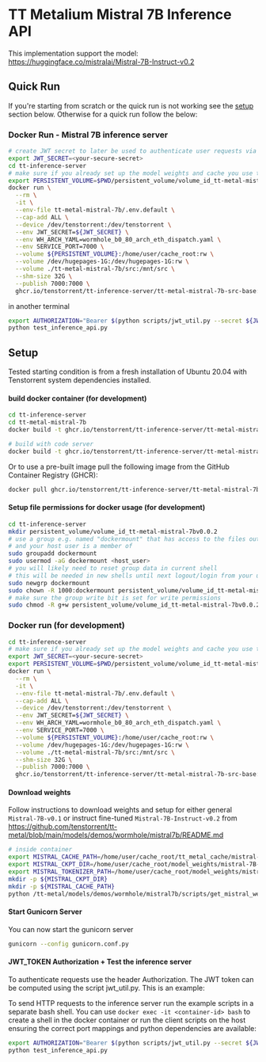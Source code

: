 # TT Metalium Mistral 7B Inference API

This implementation support the model: https://huggingface.co/mistralai/Mistral-7B-Instruct-v0.2

## Quick Run

If you're starting from scratch or the quick run is not working see the [setup](#setup) section below. Otherwise for a quick run follow the below:


### Docker Run - Mistral 7B inference server
```bash
# create JWT secret to later be used to authenticate user requests via the decoding of Authorization
export JWT_SECRET=<your-secure-secret>
cd tt-inference-server
# make sure if you already set up the model weights and cache you use the correct persistent volume
export PERSISTENT_VOLUME=$PWD/persistent_volume/volume_id_tt-metal-mistral-7bv0.0.2
docker run \
  --rm \
  -it \
  --env-file tt-metal-mistral-7b/.env.default \
  --cap-add ALL \
  --device /dev/tenstorrent:/dev/tenstorrent \
  --env JWT_SECRET=${JWT_SECRET} \
  --env WH_ARCH_YAML=wormhole_b0_80_arch_eth_dispatch.yaml \
  --env SERVICE_PORT=7000 \
  --volume ${PERSISTENT_VOLUME}:/home/user/cache_root:rw \
  --volume /dev/hugepages-1G:/dev/hugepages-1G:rw \
  --volume ./tt-metal-mistral-7b/src:/mnt/src \
  --shm-size 32G \
  --publish 7000:7000 \
  ghcr.io/tenstorrent/tt-inference-server/tt-metal-mistral-7b-src-base:v0.0.3-tt-metal-v0.52.0-rc33 

```
in another terminal
```bash
export AUTHORIZATION="Bearer $(python scripts/jwt_util.py --secret ${JWT_SECRET?ERROR env var JWT_SECRET must be set} encode '{"team_id": "tenstorrent", "token_id":"debug-test"}')"
python test_inference_api.py
```

## Setup

Tested starting condition is from a fresh installation of Ubuntu 20.04 with Tenstorrent system dependencies installed. 


#### build docker container (for development)

```bash
cd tt-inference-server
cd tt-metal-mistral-7b
docker build -t ghcr.io/tenstorrent/tt-inference-server/tt-metal-mistral-7b-src-base:v0.0.1-tt-metal-v0.52.0-rc33 -f mistral7b.src.base.inference.v0.52.0-rc33.Dockerfile .

# build with code server
docker build -t ghcr.io/tenstorrent/tt-inference-server/tt-metal-mistral-7b-src-base:v0.0.1-tt-metal-v0.51.0-rc29-cs -f mistral7b.src.base.inference.v0.51.0-rc29-cs.Dockerfile .
```

Or to use a pre-built image pull the following image from the GitHub Container Registry (GHCR):
```bash
docker pull ghcr.io/tenstorrent/tt-inference-server/tt-metal-mistral-7b-src-base:v0.0.3-tt-metal-v0.52.0-rc33
```
#### Setup file permissions for docker usage (for development)
```bash
cd tt-inference-server
mkdir persistent_volume/volume_id_tt-metal-mistral-7bv0.0.2
# use a group e.g. named "dockermount" that has access to the files outside the container
# and your host user is a member of
sudo groupadd dockermount
sudo usermod -aG dockermount <host_user>
# you will likely need to reset group data in current shell
# this will be needed in new shells until next logout/login from your user (you can do that now alternatively)
sudo newgrp dockermount
sudo chown -R 1000:dockermount persistent_volume/volume_id_tt-metal-mistral-7bv0.0.2
# make sure the group write bit is set for write permissions
sudo chmod -R g+w persistent_volume/volume_id_tt-metal-mistral-7bv0.0.2
```

### Docker run (for development)

```bash
cd tt-inference-server
# make sure if you already set up the model weights and cache you use the correct persistent volume
export JWT_SECRET=<your-secure-secret>
export PERSISTENT_VOLUME=$PWD/persistent_volume/volume_id_tt-metal-mistral-7bv0.0.2
docker run \
  --rm \
  -it \
  --env-file tt-metal-mistral-7b/.env.default \
  --cap-add ALL \
  --device /dev/tenstorrent:/dev/tenstorrent \
  --env JWT_SECRET=${JWT_SECRET} \
  --env WH_ARCH_YAML=wormhole_b0_80_arch_eth_dispatch.yaml \
  --env SERVICE_PORT=7000 \
  --volume ${PERSISTENT_VOLUME}:/home/user/cache_root:rw \
  --volume /dev/hugepages-1G:/dev/hugepages-1G:rw \
  --volume ./tt-metal-mistral-7b/src:/mnt/src \
  --shm-size 32G \
  --publish 7000:7000 \
  ghcr.io/tenstorrent/tt-inference-server/tt-metal-mistral-7b-src-base:v0.0.3-tt-metal-v0.52.0-rc33 
```

#### Download weights

Follow instructions to download weights and setup for either general `Mistral-7B-v0.1` or instruct fine-tuned `Mistral-7B-Instruct-v0.2` from https://github.com/tenstorrent/tt-metal/blob/main/models/demos/wormhole/mistral7b/README.md

```bash
# inside container
export MISTRAL_CACHE_PATH=/home/user/cache_root/tt_metal_cache/mistral-7B-instruct-v0.2
export MISTRAL_CKPT_DIR=/home/user/cache_root/model_weights/mistral-7B-instruct-v0.2
export MISTRAL_TOKENIZER_PATH=/home/user/cache_root/model_weights/mistral-7B-instruct-v0.2
mkdir -p ${MISTRAL_CKPT_DIR}
mkdir -p ${MISTRAL_CACHE_PATH}
python /tt-metal/models/demos/wormhole/mistral7b/scripts/get_mistral_weights.py --weights_path=${MISTRAL_CKPT_DIR} --instruct
```

#### Start Gunicorn Server
You can now start the gunicorn server
```bash
gunicorn --config gunicorn.conf.py
```

#### JWT_TOKEN Authorization + Test the inference server

To authenticate requests use the header Authorization. The JWT token can be computed using the script jwt_util.py. This is an example:

To send HTTP requests to the inference server run the example scripts in a separate bash shell. You can use `docker exec -it <container-id> bash` to create a shell in the docker container or run the client scripts on the host ensuring the correct port mappings and python dependencies are available:
```bash
export AUTHORIZATION="Bearer $(python scripts/jwt_util.py --secret ${JWT_SECRET?ERROR env var JWT_SECRET must be set} encode '{"team_id": "tenstorrent", "token_id":"debug-test"}')"
python test_inference_api.py
```
